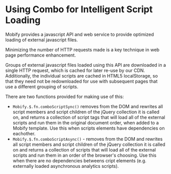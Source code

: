 # Using Combo for Intelligent Script Loading

Mobify provides a javascript API and web service to provide optimized loading of external javascript files.

Minimizing the number of HTTP requests made is a key technique in web page performance enhancement.

Groups of external javascript files loaded using this API are downloaded in a single HTTP request, which is cached for later re-use by our CDN. Additionally, the individual scripts are cached in HTML5 localStorage, so that they need not be redownloaded for use with subsequent pages that use a different grouping of scripts.

There are two functions provided for making use of this:

* `Mobify.$.fn.comboScriptSync()` removes from the DOM and rewrites all script members and script children of the jQuery collection it is called on, and returns a collection of script tags that will load all of the external scripts and run them in the original document order, when added to a Mobify template. Use this when scripts elements have dependencies on eachother.
* `Mobify.$.fn.comboScriptAsync()` - removes from the DOM and rewrites all script members and script children of the jQuery collection it is called on and returns a collection of scripts that will load all of the external scripts and run them in an order of the browser's choosing. Use this when there are no dependencies betweens cript elements (e.g. externally loaded asynchronous analytics scripts).
